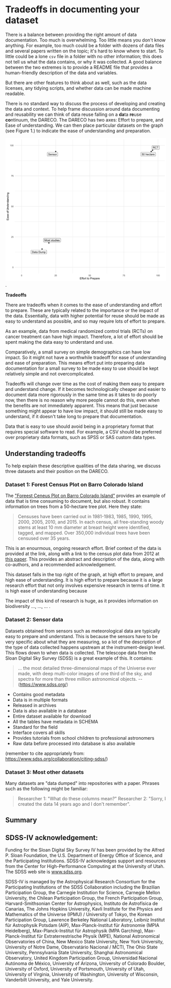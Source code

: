 
# Tradeoffs in documenting your dataset

There is a balance between providing the right amount of data documentation. Too much is overwhelming. Too little means you don't know anything. For example, too much could be a folder with dozens of data files and several papers written on the topic; it's hard to know where to start. To little could be a lone `csv` file in a folder with no other information; this does not tell us what the data contains, or why it was collected. A good balance between the two extremes is to provide a README file that provides a human-friendly description of the data and variables.

But there are other features to think about as well, such as the data licenses, any tidying scripts, and whether data can be made machine readable.

There is no standard way to discuss the process of developing and creating the data and context. To help frame discussion around data documenting and reusability we can think of data reuse falling on a **da**ta **re**use **co**ntinuum, the DARECO. The DARECO has two axes: Effort to prepare, and Ease of understanding. We can then place particular datasets on the graph (see Figure 1.) to indicate the ease of understanding and preparation.

![An illustration of the continuum from only data, to data + readme + machine readable code + full instruction set](figures/fig-effort-understanding.png).

**Tradeoffs**

There are tradeoffs when it comes to the ease of understanding and effort to prepare. These are typically related to the importance or the impact of the data. Essentially, data with higher potential for reuse should be made as easy to understand as possible, and so may require lots of effort to prepare.

As an example, data from medical randomized control trials (RCTs) on cancer treatment can have high impact. Therefore, a lot of effort should be spent making the data easy to understand and use.

Comparatively, a small survey on simple demographics can have low impact. So it might not have a worthwhile tradeoff for ease of understanding and ease of preparation. This means effort put into preparing data documentation for a small survey to be made easy to use should be kept relatively simple and not overcomplicated.

Tradeoffs will change over time as the cost of making them easy to prepare and understand change. If it becomes technologically cheaper and easier to document data more rigorously in the same time as it takes to do poorly now, then there is no reason why more people cannot do this, even when the benefits are not immediately apparent. This means that just because something might appear to have low impact, it should still be made easy to understand, if it doesn't take long to prepare that documentation.

Data that is easy to use should avoid being in a proprietary format that requires special software to read. For example, a CSV should be preferred over proprietary data formats, such as SPSS or SAS custom data types.

## Understanding tradeoffs

To help explain these descriptive qualities of the data sharing, we discuss three datasets and their position on the DARECO.

### Dataset 1: Forest Census Plot on Barro Colorado Island

The ["Foreest Ceneus Plot on Barro Colorado Island"](http://ctfs.si.edu/webatlas/datasets/bci/) provides an example of data that is time consuming to document, but also robust. It contains information on trees from a 50-hectare tree plot. Here they state:

> Censuses have been carried out in 1981-1983, 1985, 1990, 1995, 2000, 2005, 2010, and 2015. In each census, all free-standing woody stems at least 10 mm diameter at breast height were identified, tagged, and mapped. Over 350,000 individual trees have been censused over 35 years.

This is an enourmous, ongoing research effort. Brief context of the data is provided at the link, along with a link to the census plot data from 2012 at [this paper](https://repository.si.edu/handle/10088/20925). This provides an abstract and description of the data, along with co-authors, and a recommended acknowledgement.

This dataset falls in the top right of the graph, at high effort to prepare, and high ease of understanding. It is high effort to prepare because it is a large research effort that not only involves expensive research in terms of time. It is high ease of understanding because

The impact of this kind of research is huge, as it provides information on biodiversity ...,  ..., ... .

### Dataset 2: Sensor data

Datasets obtained from sensors such as meteorological data are typically easy to prepare and understand.  This is because the sensors have to be very specific about what they are measuring, so a lot of the description of the type of data collected happens upstream at the instrument-design level. This flows down to when data is collected. The telescope data from the Sloan Digital Sky Survey (SDSS) is a great example of this. It contains:

> ... the most detailed three-dimensional maps of the Universe ever made, with deep multi-color images of one third of the sky, and spectra for more than three million astronomical objects. --(https://www.sdss.org/)

- Contains good metadata
- Data is in multiple formats
- Released in archives
- Data is also available in a database
- Entire dataset available for download
- All the tables have metadata in SCHEMA
- Standard for the field
- Interface covers all skills
- Provides tutorials from school children to professional astronomers
- Raw data before processed into database is also available

(remember to cite appropriately from: https://www.sdss.org/collaboration/citing-sdss/)

### Dataset 3: Most other datasets

Many datasets are "data dumped" into repositories with a paper. Phrases such as the following might be familiar:

> Researcher 1: "What do these columns mean?"
> Researcher 2: "Sorry, I created the data 14 years ago and I don't remember".

## Summary


## SDSS-IV acknowledgement:

Funding for the Sloan Digital Sky Survey IV has been provided by the Alfred P. Sloan Foundation, the U.S. Department of Energy Office of Science, and the Participating Institutions. SDSS-IV acknowledges
support and resources from the Center for High-Performance Computing at
the University of Utah. The SDSS web site is www.sdss.org.

SDSS-IV is managed by the Astrophysical Research Consortium for the
Participating Institutions of the SDSS Collaboration including the
Brazilian Participation Group, the Carnegie Institution for Science,
Carnegie Mellon University, the Chilean Participation Group, the French Participation Group, Harvard-Smithsonian Center for Astrophysics,
Instituto de Astrofísica de Canarias, The Johns Hopkins University, Kavli Institute for the Physics and Mathematics of the Universe (IPMU) /
University of Tokyo, the Korean Participation Group, Lawrence Berkeley National Laboratory,
Leibniz Institut für Astrophysik Potsdam (AIP),
Max-Planck-Institut für Astronomie (MPIA Heidelberg),
Max-Planck-Institut für Astrophysik (MPA Garching),
Max-Planck-Institut für Extraterrestrische Physik (MPE),
National Astronomical Observatories of China, New Mexico State University,
New York University, University of Notre Dame,
Observatário Nacional / MCTI, The Ohio State University,
Pennsylvania State University, Shanghai Astronomical Observatory,
United Kingdom Participation Group,
Universidad Nacional Autónoma de México, University of Arizona,
University of Colorado Boulder, University of Oxford, University of Portsmouth,
University of Utah, University of Virginia, University of Washington, University of Wisconsin,
Vanderbilt University, and Yale University.
